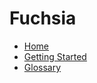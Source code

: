 # Fuchsia

* [Home](/book.md)
* [Getting Started](/getting_started.md)
* [Glossary](/glossary.md)

[home]: /book.md
[logo]: /images/fuchsia-logo-32x32.png
